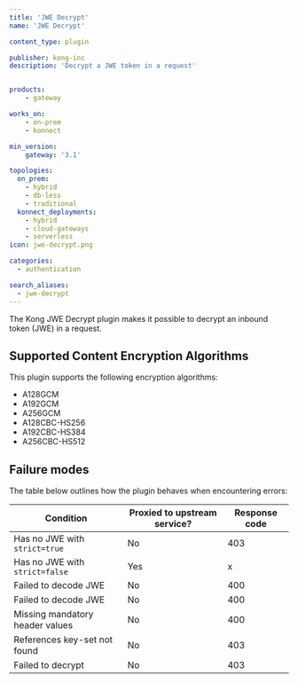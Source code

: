 ```yaml
---
title: 'JWE Decrypt'
name: 'JWE Decrypt'

content_type: plugin

publisher: kong-inc
description: 'Decrypt a JWE token in a request'


products:
    - gateway

works_on:
    - on-prem
    - konnect

min_version:
    gateway: '3.1'

topologies:
  on_prem:
    - hybrid
    - db-less
    - traditional
  konnect_deployments:
    - hybrid
    - cloud-gateways
    - serverless
icon: jwe-decrypt.png

categories:
  - authentication

search_aliases:
  - jwe-decrypt
---
```


The Kong JWE Decrypt plugin makes it possible to decrypt an inbound token (JWE) in a request.

## Supported Content Encryption Algorithms
This plugin supports the following encryption algorithms:

* A128GCM
* A192GCM
* A256GCM
* A128CBC-HS256
* A192CBC-HS384
* A256CBC-HS512

## Failure modes

The table below outlines how the plugin behaves when encountering errors: 

| Condition                | Proxied to upstream service? | Response code |
| --------                       | ---------------------------- |--------------------- |
| Has no JWE with `strict=true`   | No                           | 403                  |
| Has no JWE with `strict=false`   | Yes                          | x                    |
| Failed to decode JWE           | No                           | 400                  |
| Failed to decode JWE           | No                           | 400                  |
| Missing mandatory header values| No                           | 400                  |
| References key-set not found   | No                           | 403                  |
| Failed to decrypt              | No                           | 403                  |
